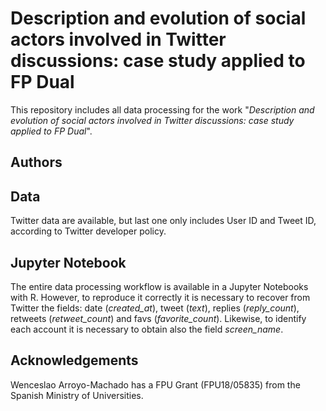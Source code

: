 # Description and evolution of social actors involved in Twitter discussions: case study applied to FP Dual
This repository includes all data processing for the work "*Description and evolution of social actors involved in Twitter discussions: case study applied to FP Dual*".

## Authors

## Data
Twitter data are available, but last one only includes User ID and Tweet ID, according to Twitter developer policy.

## Jupyter Notebook
The entire data processing workflow is available in a Jupyter Notebooks with R. However, to reproduce it correctly it is necessary to recover from Twitter the fields: date (*created_at*), tweet (*text*), replies (*reply_count*), retweets (*retweet_count*) and favs (*favorite_count*). Likewise, to identify each account it is necessary to obtain also the field *screen_name*.

## Acknowledgements
Wenceslao Arroyo-Machado has a FPU Grant (FPU18/05835) from the Spanish Ministry of Universities.
